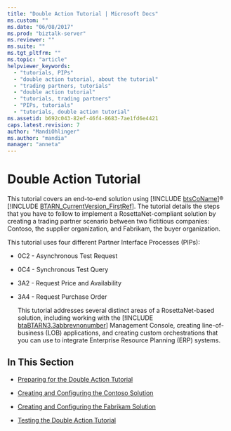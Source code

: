 ```yaml
---
title: "Double Action Tutorial | Microsoft Docs"
ms.custom: ""
ms.date: "06/08/2017"
ms.prod: "biztalk-server"
ms.reviewer: ""
ms.suite: ""
ms.tgt_pltfrm: ""
ms.topic: "article"
helpviewer_keywords: 
  - "tutorials, PIPs"
  - "double action tutorial, about the tutorial"
  - "trading partners, tutorials"
  - "double action tutorial"
  - "tutorials, trading partners"
  - "PIPs, tutorials"
  - "tutorials, double action tutorial"
ms.assetid: b692c043-82ef-46f4-8683-7ae1fd6e4421
caps.latest.revision: 7
author: "MandiOhlinger"
ms.author: "mandia"
manager: "anneta"
---
```

# Double Action Tutorial
This tutorial covers an end-to-end solution using [!INCLUDE [btsCoName](../../includes/btsconame-md.md)]® [!INCLUDE [BTARN_CurrentVersion_FirstRef](../../includes/btarn-currentversion-firstref-md.md)]. The tutorial details the steps that you have to follow to implement a RosettaNet-compliant solution by creating a trading partner scenario between two fictitious companies: Contoso, the supplier organization, and Fabrikam, the buyer organization.  
  
 This tutorial uses four different Partner Interface Processes (PIPs):  
  
- 0C2 - Asynchronous Test Request  
  
- 0C4 - Synchronous Test Query  
  
- 3A2 - Request Price and Availability  
  
- 3A4 - Request Purchase Order  
  
  This tutorial addresses several distinct areas of a RosettaNet-based solution, including working with the [!INCLUDE [btaBTARN3.3abbrevnonumber](../../includes/btabtarn3-3abbrevnonumber-md.md)] Management Console, creating line-of-business (LOB) applications, and creating custom orchestrations that you can use to integrate Enterprise Resource Planning (ERP) systems.  
  
## In This Section  
  
-   [Preparing for the Double Action Tutorial](../../adapters-and-accelerators/accelerator-rosettanet/preparing-for-the-double-action-tutorial.md)  
  
-   [Creating and Configuring the Contoso Solution](../../adapters-and-accelerators/accelerator-rosettanet/creating-and-configuring-the-contoso-solution.md)  
  
-   [Creating and Configuring the Fabrikam Solution](../../adapters-and-accelerators/accelerator-rosettanet/creating-and-configuring-the-fabrikam-solution.md)  
  
-   [Testing the Double Action Tutorial](../../adapters-and-accelerators/accelerator-rosettanet/testing-the-double-action-tutorial.md)